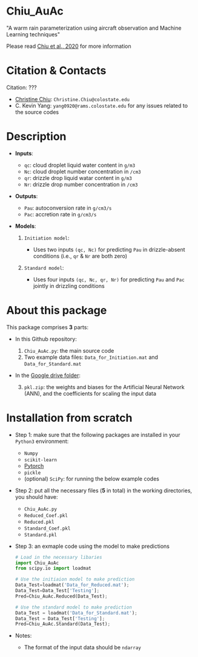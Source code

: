 # Chiu_AuAc
"A warm rain parameterization using aircraft observation and Machine Learning techniques"

Please read [Chiu et al., 2020]() for more information

Citation & Contacts
===================
Citation: ???

* [Christine Chiu](https://www.atmos.colostate.edu/people/faculty/chiu/): `Christine.Chiu@colostate.edu`
* C. Kevin Yang: `yang0920@rams.colostate.edu` for any issues related to the source codes

Description
===========

- **Inputs**: 
   - `qc`: cloud droplet liquid water content in `g/m3`
   - `Nc`: cloud droplet number concentration in `/cm3`
   - `qr`: drizzle drop liquid watar content in `g/m3`
   - `Nr`: drizzle drop number concentration in `/cm3`
   
- **Outputs**: 
   - `Pau`: autoconversion rate in `g/cm3/s`
   - `Pac`: accretion rate in `g/cm3/s`

- **Models**:

   1. `Initiation model`: 
      - Uses two inputs `(qc, Nc)` for predicting `Pau` in drizzle-absent conditions (i.e., `qr` & `Nr` are both zero)

   2. `Standard model`:
      - Uses four inputs `(qc, Nc, qr, Nr)` for predicting `Pau` and `Pac` jointly in drizzling conditions

About this package
==================
This package comprises **3** parts:

* In this Github repository:

   1. `Chiu_AuAc.py`: the main source code 
   2. Two example data files: `Data_for_Initiation.mat` and `Data_for_Standard.mat`

* In the [Google drive folder](https://drive.google.com/drive/folders/1YQtwRKVPUH_4ptDDk8yXLBmEpVeNT2lY?usp=sharing):
   
   3. `pkl.zip`: the weights and biases for the Artificial Neural Network (ANN), and the coefficients for scaling the input data

Installation from scratch
=========================

- Step 1: make sure that the following packages are installed in your `Python3` environment:

   - `Numpy`
   - `scikit-learn`
   - [Pytorch](https://pytorch.org/)
   - `pickle`
   - (optional) `SciPy`: for running the below example codes

- Step 2: put all the necessary files (**5** in total) in the working directories, you should have:
   
   - `Chiu_AuAc.py`
   - `Reduced_Coef.pkl`
   - `Reduced.pkl`
   - `Standard_Coef.pkl`
   - `Standard.pkl`

- Step 3: an exmaple code using the model to make predictions

   ```python
   # Load in the necessary libaries
   import Chiu_AuAc 
   from scipy.io import loadmat

   # Use the initiaion model to make prediction
   Data_Test=loadmat('Data_for_Reduced.mat');
   Data_Test=Data_Test['Testing']; 
   Pred=Chiu_AuAc.Reduced(Data_Test);

   # Use the standard model to make prediction
   Data_Test = loadmat('Data_for_Standard.mat');
   Data_Test = Data_Test['Testing']; 
   Pred=Chiu_AuAc.Standard(Data_Test);
   ```

- Notes: 

   - The format of the input data should be `ndarray `
